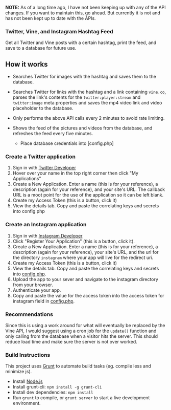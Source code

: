 **NOTE:** As of a long time ago, I have not been keeping up with any of the API changes. If you want to maintain this, go ahead. But currently it is not and has not been kept up to date with the APIs.

### Twitter, Vine, and Instagram Hashtag Feed
Get all Twitter and Vine posts with a certain hashtag, print the feed, and save to a database for future use.

## How it works
- Searches Twitter for images with the hashtag and saves them to the database.
- Searches Twitter for links with the hashtag and a link containing ```vine.co```, parses the link's contents for the ```twitter:player:stream``` and ```twitter:image``` meta properties and saves the mp4 video link and video placeholder to the database.
- Only performs the above API calls every 2 minutes to avoid rate limiting.
- Shows the feed of the pictures and videos from the database, and refreshes the feed every five minutes.

	- Place database credentials into [config.php]
### Create a Twitter application
1. Sign in with [Twitter Developer](https://dev.twitter.com/)
2. Hover over your name in the top right corner then click "My Applications"
3. Create a New Application. Enter a name (this is for your reference), a description (again for your reference), and your site's URL. The callback URL is a moot point for the use of the application so it can be left blank.
4. Create my Access Token (this is a button, click it)
5. View the details tab. Copy and paste the correlating keys and secrets into config.php

### Create an Instagram application
1. Sign in with [Instagram Developer](http://instagram.com/developer/)
2. Click "Register Your Application" (this is a button, click it).
3. Create a New Application. Enter a name (this is for your reference), a description (again for your reference), your site's URL, and the url for the directory ```instagram``` where your app will live for the redirect uri.
4. Create my Access Token (this is a button, click it)
5. View the details tab. Copy and paste the correlating keys and secrets into [config.php](https://github.com/jessfraz/hashtag-pull/tree/master/config.php).
6. Upload the app to your sever and navigate to the instagram directory from your browser.
7. Authenticate your app.
8. Copy and paste the value for the access token into the access token for
   instagram field in [config.php](https://github.com/jessfraz/hashtag-pull/tree/master/config.php).

### Recommendations
Since this is using a work around for what will eventually be replaced by the Vine API, I would suggest using a cron job for the ```update()``` function and only calling from the database when a visitor hits the server. This should reduce load time and make sure the server is not over worked.

### Build Instructions
This project uses [Grunt](http://gruntjs.com) to automate build tasks (eg. compile less and minimize js).
- Install [Node.js](http://nodejs.org)
- Install grunt-cli: `npm install -g grunt-cli`
- Install dev dependencies: `npm install`
- Run `grunt` to compile, or `grunt server` to start a live development environment.
